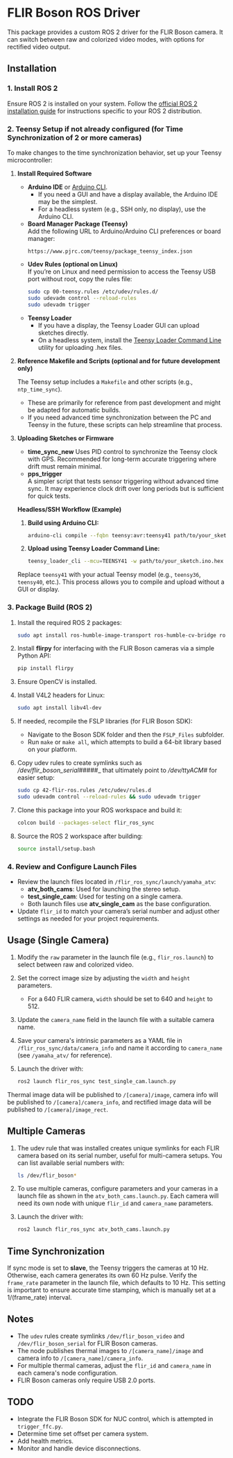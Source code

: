 # FLIR Boson ROS Driver

This package provides a custom ROS 2 driver for the FLIR Boson camera. It can switch between raw and colorized video modes, with options for rectified video output.

## Installation

### 1. Install ROS 2

Ensure ROS 2 is installed on your system. Follow the [official ROS 2 installation guide](https://docs.ros.org/en/) for instructions specific to your ROS 2 distribution.

### 2. Teensy Setup if not already configured (for Time Synchronization of 2 or more cameras)

To make changes to the time synchronization behavior, set up your Teensy microcontroller:

1. **Install Required Software**

   - **Arduino IDE** or [Arduino CLI](https://arduino.github.io/arduino-cli/latest/).  
     - If you need a GUI and have a display available, the Arduino IDE may be the simplest.
     - For a headless system (e.g., SSH only, no display), use the Arduino CLI.
   - **Board Manager Package (Teensy)**  
     Add the following URL to Arduino/Arduino CLI preferences or board manager:  
     ```
     https://www.pjrc.com/teensy/package_teensy_index.json
     ```
   - **Udev Rules (optional on Linux)**  
     If you’re on Linux and need permission to access the Teensy USB port without root, copy the rules file:
     ```bash
     sudo cp 00-teensy.rules /etc/udev/rules.d/
     sudo udevadm control --reload-rules
     sudo udevadm trigger
     ```
   - **Teensy Loader**  
     - If you have a display, the Teensy Loader GUI can upload sketches directly.
     - On a headless system, install the [Teensy Loader Command Line](https://www.pjrc.com/teensy/loader_cli.html) utility for uploading .hex files.

2. **Reference Makefile and Scripts (optional and for future development only)**

   The Teensy setup includes a `Makefile` and other scripts (e.g., `ntp_time_sync`).  
   - These are primarily for reference from past development and might be adapted for automatic builds.  
   - If you need advanced time synchronization between the PC and Teensy in the future, these scripts can help streamline that process.

3. **Uploading Sketches or Firmware**

   - **time_sync_new**
     Uses PID control to synchronize the Teensy clock with GPS. Recommended for long-term accurate triggering where drift must remain minimal.
   - **pps_trigger**  
     A simpler script that tests sensor triggering without advanced time sync. It may experience clock drift over long periods but is sufficient for quick tests.

   **Headless/SSH Workflow (Example)**  
   1. **Build using Arduino CLI:**  
      ```bash
      arduino-cli compile --fqbn teensy:avr:teensy41 path/to/your_sketch --build-path path/to/desired_build_location
      ```
   2. **Upload using Teensy Loader Command Line:**  
      ```bash
      teensy_loader_cli --mcu=TEENSY41 -w path/to/your_sketch.ino.hex
      ```

   Replace `teensy41` with your actual Teensy model (e.g., `teensy36`, `teensy40`, etc.). This process allows you to compile and upload without a GUI or display.

### 3. Package Build (ROS 2)

1. Install the required ROS 2 packages:

   ```bash
   sudo apt install ros-humble-image-transport ros-humble-cv-bridge ros-humble-camera-info-manager
   ```

2. Install **flirpy** for interfacing with the FLIR Boson cameras via a simple Python API:

   ```bash
   pip install flirpy
   ```

3. Ensure OpenCV is installed.

4. Install V4L2 headers for Linux:

   ```bash
   sudo apt install libv4l-dev
   ```

5. If needed, recompile the FSLP libraries (for FLIR Boson SDK):
   - Navigate to the Boson SDK folder and then the `FSLP_Files` subfolder.
   - Run `make` or `make all`, which attempts to build a 64-bit library based on your platform.

6. Copy udev rules to create symlinks such as _/dev/flir_boson_serial_#####_ that ultimately point to _/dev/ttyACM#_ for easier setup:

   ```bash
   sudo cp 42-flir-ros.rules /etc/udev/rules.d
   sudo udevadm control --reload-rules && sudo udevadm trigger
   ```

7. Clone this package into your ROS workspace and build it:

   ```bash
   colcon build --packages-select flir_ros_sync
   ```

8. Source the ROS 2 workspace after building:

   ```bash
   source install/setup.bash
   ```

### 4. Review and Configure Launch Files

- Review the launch files located in `/flir_ros_sync/launch/yamaha_atv`:
   - **atv_both_cams**: Used for launching the stereo setup.
   - **test_single_cam**: Used for testing on a single camera.
   - Both launch files use **atv_single_cam** as the base configuration.
- Update `flir_id` to match your camera’s serial number and adjust other settings as needed for your project requirements.

## Usage (Single Camera)

1. Modify the `raw` parameter in the launch file (e.g., `flir_ros.launch`) to select between raw and colorized video.
2. Set the correct image size by adjusting the `width` and `height` parameters.
   - For a 640 FLIR camera, `width` should be set to 640 and `height` to 512.
3. Update the `camera_name` field in the launch file with a suitable camera name.
4. Save your camera's intrinsic parameters as a YAML file in `/flir_ros_sync/data/camera_info` and name it according to `camera_name` (see `/yamaha_atv/` for reference).
5. Launch the driver with:

   ```bash
   ros2 launch flir_ros_sync test_single_cam.launch.py
   ```

Thermal image data will be published to `/[camera]/image`, camera info will be published to `/[camera]/camera_info`, and rectified image data will be published to `/[camera]/image_rect`.

## Multiple Cameras

1. The udev rule that was installed creates unique symlinks for each FLIR camera based on its serial number, useful for multi-camera setups. You can list available serial numbers with:

   ```bash
   ls /dev/flir_boson*
   ```

2. To use multiple cameras, configure parameters and your cameras in a launch file as shown in the `atv_both_cams.launch.py`. Each camera will need its own node with unique `flir_id` and `camera_name` parameters.

3. Launch the driver with:

   ```bash
   ros2 launch flir_ros_sync atv_both_cams.launch.py
   ```

## Time Synchronization

If sync mode is set to **slave**, the Teensy triggers the cameras at 10 Hz. Otherwise, each camera generates its own 60 Hz pulse. Verify the `frame_rate` parameter in the launch file, which defaults to 10 Hz. This setting is important to ensure accurate time stamping, which is manually set at a 1/(frame_rate) interval.

## Notes

* The `udev` rules create symlinks `/dev/flir_boson_video` and `/dev/flir_boson_serial` for FLIR Boson cameras.
* The node publishes thermal images to `/[camera_name]/image` and camera info to `/[camera_name]/camera_info`.
* For multiple thermal cameras, adjust the `flir_id` and `camera_name` in each camera's node configuration.
* FLIR Boson cameras only require USB 2.0 ports.

## TODO

* Integrate the FLIR Boson SDK for NUC control, which is attempted in `trigger_ffc.py`.
* Determine time set offset per camera system.
* Add health metrics.
* Monitor and handle device disconnections.

